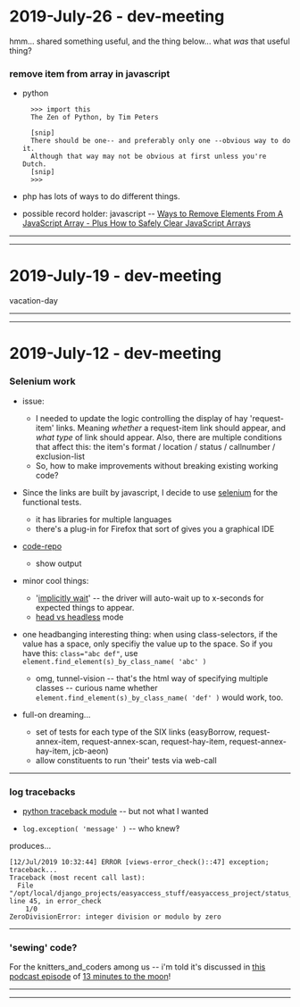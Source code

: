 2019-July-26 - dev-meeting
==========================

hmm... shared something useful, and the thing below... what _was_ that useful thing?

### remove item from array in javascript

- python

        >>> import this
        The Zen of Python, by Tim Peters

        [snip]
        There should be one-- and preferably only one --obvious way to do it.
        Although that way may not be obvious at first unless you're Dutch.
        [snip]
        >>>

- php has lots of ways to do different things.

- possible record holder: javascript -- [Ways to Remove Elements From A JavaScript Array - Plus How to Safely Clear JavaScript Arrays](https://love2dev.com/blog/javascript-remove-from-array/)

---
---


2019-July-19 - dev-meeting
==========================

vacation-day

---
---


2019-July-12 - dev-meeting
==========================

### Selenium work

- issue:
    - I needed to update the logic controlling the display of hay 'request-item' links. Meaning _whether_ a request-item link should appear, and _what type_ of link should appear. Also, there are multiple conditions that affect this: the item's format / location / status / callnumber / exclusion-list
    - So, how to make improvements without breaking existing working code?

- Since the links are built by javascript, I decide to use [selenium](https://selenium-python.readthedocs.io) for the functional tests.
    - it has libraries for multiple languages
    - there's a plug-in for Firefox that sort of gives you a graphical IDE

- [code-repo](https://github.com/birkin/blacklight_hay_FTcode)
    - show output

- minor cool things:
    - '[implicitly wait](https://github.com/birkin/blacklight_hay_FTcode/blob/17ace6eb7bf35801e5a807d172dab8221675441b/lib/page_checks.py#L24)' -- the driver will auto-wait up to x-seconds for expected things to appear.
    - [head vs headless](https://github.com/birkin/blacklight_hay_FTcode/blob/17ace6eb7bf35801e5a807d172dab8221675441b/lib/page_checks.py#L16-L17) mode

- one headbanging interesting thing: when using class-selectors, if the value has a space, only specifiy the value up to the space. So if you have this: `class="abc def"`, use `element.find_element(s)_by_class_name( 'abc' )`
    - omg, tunnel-vision -- that's the html way of specifying multiple classes -- curious name whether `element.find_element(s)_by_class_name( 'def' )` would work, too.

- full-on dreaming...

    - set of tests for each type of the SIX links (easyBorrow, request-annex-item, request-annex-scan, request-hay-item, request-annex-hay-item, jcb-aeon)
    - allow constituents to run 'their' tests via web-call

---



### log tracebacks

- [python traceback module](https://docs.python.org/3/library/traceback.html) -- but not what I wanted

- `log.exception( 'message' )` -- who knew‽

produces...

    [12/Jul/2019 10:32:44] ERROR [views-error_check()::47] exception; traceback...
    Traceback (most recent call last):
      File "/opt/local/django_projects/easyaccess_stuff/easyaccess_project/status_app/views.py", line 45, in error_check
        1/0
    ZeroDivisionError: integer division or modulo by zero

---


### 'sewing' code?

For the knitters_and_coders among us -- i'm told it's discussed in [this podcast episode](https://www.bbc.co.uk/programmes/w3csz4dn) of [13 minutes to the moon](https://www.bbc.co.uk/programmes/w13xttx2)!

---

---
